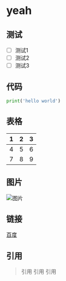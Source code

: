 # yeah

## 测试

- [ ] 测试1
- [ ] 测试2
- [ ] 测试3

## 代码

```python
print('hello world')
```

## 表格

| 1 | 2 | 3 |
|---|---|---|
| 4 | 5 | 6 |
| 7 | 8 | 9 |

## 图片

![图片](https://www.baidu.com/img/bd_logo1.png)

## 链接

[百度](https://www.baidu.com)

## 引用

> 引用
> 引用
> 引用

